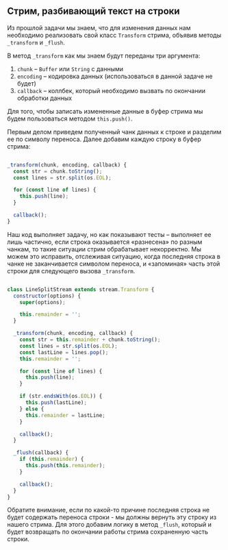 ## Стрим, разбивающий текст на строки

Из прошлой задачи мы знаем, что для изменения данных нам необходимо реализовать свой класс `Transform` стрима,
объявив методы `_transform` и `_flush`.

В метод `_transform` как мы знаем будут переданы три аргумента:

1. `chunk` – `Buffer` или `String` с данными
1. `encoding` – кодировка данных (использоваться в данной задаче не будет)
1. `callback` – коллбек, который необходимо вызвать по окончании обработки данных

Для того, чтобы записать измененные данные в буфер стрима мы будем пользоваться методом `this.push()`.

Первым делом приведем полученный чанк данных к строке и разделим ее по символу переноса.
Далее добавим каждую строку в буфер стрима:

```js

_transform(chunk, encoding, callback) {
  const str = chunk.toString();
  const lines = str.split(os.EOL);

  for (const line of lines) {
    this.push(line);
  }

  callback();
}

```

Наш код выполняет задачу, но как показывают тесты – выполняет ее лишь частично,
если строка оказывается «разнесена» по разным чанкам, то такие ситуации стрим обрабатывает некорректно.
Мы можем это исправить, отслеживая ситуацию, когда последняя строка в чанке не заканчивается символом переноса,
и «запоминая» часть этой строки для следующего вызова `_transform`.

```js

class LineSplitStream extends stream.Transform {
  constructor(options) {
    super(options);

    this.remainder = '';
  }

  _transform(chunk, encoding, callback) {
    const str = this.remainder + chunk.toString();
    const lines = str.split(os.EOL);
    const lastLine = lines.pop();
    this.remainder = '';

    for (const line of lines) {
      this.push(line);
    }

    if (str.endsWith(os.EOL)) {
      this.push(lastLine);
    } else {
      this.remainder = lastLine;
    }

    callback();
  }

  _flush(callback) {
    if (this.remainder) {
      this.push(this.remainder);
    }

    callback();
  }
}

```

Обратите внимание, если по какой-то причине последняя строка не будет содержать
переноса строки - мы должны вернуть эту строку из нашего стрима.
Для этого добавим логику в метод `_flush`, который и будет возвращать по окончании работы стрима
сохраненную часть строки.
